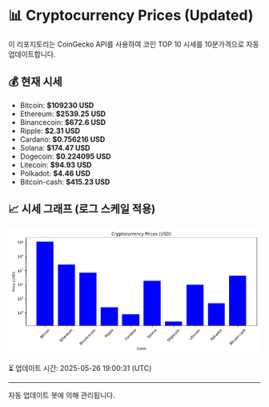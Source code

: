 
# 📊 Cryptocurrency Prices (Updated)

이 리포지토리는 CoinGecko API를 사용하여 코인 TOP 10 시세를 10분가격으로 자동 업데이트합니다.

## 💰 현재 시세
- Bitcoin: **$109230 USD**
- Ethereum: **$2539.25 USD**
- Binancecoin: **$672.6 USD**
- Ripple: **$2.31 USD**
- Cardano: **$0.756216 USD**
- Solana: **$174.47 USD**
- Dogecoin: **$0.224095 USD**
- Litecoin: **$94.93 USD**
- Polkadot: **$4.46 USD**
- Bitcoin-cash: **$415.23 USD**

## 📈 시세 그래프 (로그 스케일 적용)
![Crypto Prices](crypto_prices.png)

⏳ 업데이트 시간: 2025-05-26 19:00:31 (UTC)

---
자동 업데이트 봇에 의해 관리됩니다.
